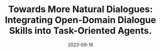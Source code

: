 ---
title: "Towards More Natural Dialogues: Integrating Open-Domain Dialogue Skills into Task-Oriented Agents."
collection: publications
permalink: /publication/YRRSDS
excerpt: 'Position paper on the intersection between chitchat and task-oriented dialogues (TODs), with a focus on integrating capabilities typically associated with chitchat systems into task-oriented agents.'
date: 2023-09-16
venue: 'YRRSDS, workshop associated with SIGDial'
paperurl: 'https://aclanthology.org/2023.yrrsds-1.10/'
# citation: ''
---